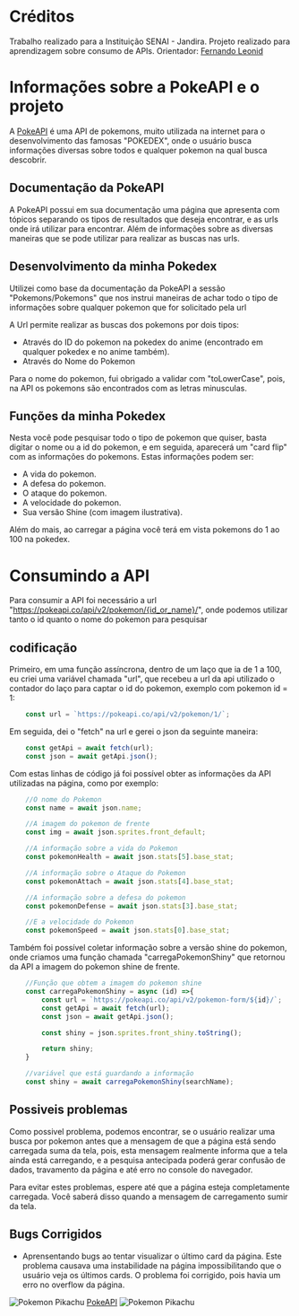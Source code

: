 # Créditos
Trabalho realizado para a Instituição SENAI - Jandira. Projeto realizado para aprendizagem sobre consumo de APIs. Orientador: [Fernando Leonid](https://github.com/fernandoleonid)

# Informações sobre a PokeAPI e o projeto
A [PokeAPI](https://pokeapi.co/) é uma API de pokemons, muito utilizada na internet para o desenvolvimento das famosas "POKEDEX", onde o usuário busca informações diversas sobre todos e qualquer pokemon na qual busca descobrir.

## Documentação da PokeAPI
A PokeAPI possui em sua documentação uma página que apresenta com tópicos separando os tipos de resultados que deseja encontrar, e as urls onde irá utilizar para encontrar. Além de informações sobre as diversas maneiras que se pode utilizar para realizar as buscas nas urls.

## Desenvolvimento da minha Pokedex
Utilizei como base da documentação da PokeAPI a sessão "Pokemons/Pokemons" que nos instrui maneiras de achar todo o tipo de informações sobre qualquer pokemon que for solicitado pela url

A Url permite realizar as buscas dos pokemons por dois tipos:
- Através do ID do pokemon na pokedex do anime (encontrado em qualquer pokedex e no anime também).
- Através do Nome do Pokemon

Para o nome do pokemon, fui obrigado a validar com "toLowerCase", pois, na API os pokemons são encontrados com as letras minusculas.

## Funções da minha Pokedex
Nesta você pode pesquisar todo o tipo de pokemon que quiser, basta digitar o nome ou a id do pokemon, e em seguida, aparecerá um "card flip" com as informações do pokemons. Estas informações podem ser:
- A vida do pokemon.
- A defesa do pokemon.
- O ataque do pokemon.
- A velocidade do pokemon.
- Sua versão Shine (com imagem ilustrativa).

Além do mais, ao carregar a página você terá em vista pokemons do 1 ao 100 na pokedex.

# Consumindo a API
Para consumir a API foi necessário a url "https://pokeapi.co/api/v2/pokemon/{id_or_name}/", onde podemos utilizar tanto o id quanto o nome do pokemon para pesquisar

## codificação
Primeiro, em uma função assíncrona, dentro de um laço que ia de 1 a 100, eu criei uma variável chamada "url", que recebeu a url da api utilizado o contador do laço para captar o id do pokemon, exemplo com pokemon id = 1:

~~~javascript
    const url = `https://pokeapi.co/api/v2/pokemon/1/`;
~~~

Em seguida, dei o "fetch" na url e gerei o json da seguinte maneira:

~~~javascript
    const getApi = await fetch(url);
    const json = await getApi.json();
~~~

Com estas linhas de código já foi possível obter as informações da API utilizadas na página, como por exemplo:

~~~javascript
    //O nome do Pokemon
    const name = await json.name;

    //A imagem do pokemon de frente
    const img = await json.sprites.front_default;

    //A informação sobre a vida do Pokemon
    const pokemonHealth = await json.stats[5].base_stat;

    //A informação sobre o Ataque do Pokemon
    const pokemonAttach = await json.stats[4].base_stat;

    //A informação sobre a defesa do pokemon
    const pokemonDefense = await json.stats[3].base_stat;

    //E a velocidade do Pokemon
    const pokemonSpeed = await json.stats[0].base_stat;
~~~

Também foi possível coletar informação sobre a versão shine do pokemon, onde  criamos uma função chamada "carregaPokemonShiny" que retornou da API a imagem do pokemon shine de frente.

~~~javascript
    //Função que obtem a imagem do pokemon shine
    const carregaPokemonShiny = async (id) =>{
        const url = `https://pokeapi.co/api/v2/pokemon-form/${id}/`;
        const getApi = await fetch(url);
        const json = await getApi.json();

        const shiny = json.sprites.front_shiny.toString();

        return shiny;
    }

    //variável que está guardando a informação
    const shiny = await carregaPokemonShiny(searchName);
~~~

## Possiveis problemas
Como possivel problema, podemos encontrar, se o usuário realizar uma busca por pokemon antes que a mensagem de que a página está sendo carregada suma da tela, pois, esta mensagem realmente informa que a tela ainda está carregando, e a pesquisa antecipada poderá gerar confusão de dados, travamento da página e até erro no console do navegador.

Para evitar estes problemas, espere até que a página esteja completamente carregada. Você saberá disso quando a mensagem de carregamento sumir da tela.

## Bugs Corrigidos
- Aprensentando bugs ao tentar visualizar o último card da página.
Este problema causava uma instabilidade na página impossibilitando que o usuário veja os últimos cards. O problema foi corrigido, pois havia um erro no overflow da página.

![Pokemon Pikachu](https://raw.githubusercontent.com/PokeAPI/sprites/master/sprites/pokemon/25.png) [PokeAPI](https://pokeapi.co/) ![Pokemon Pikachu](https://raw.githubusercontent.com/PokeAPI/sprites/master/sprites/pokemon/25.png)